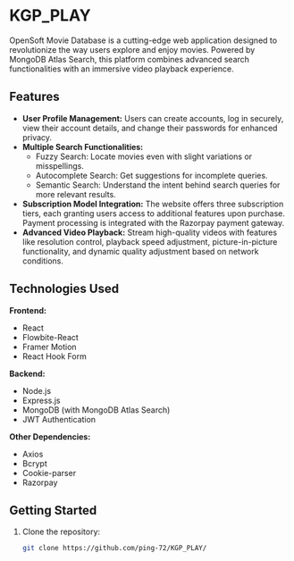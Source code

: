 # KGP_PLAY

OpenSoft Movie Database is a cutting-edge web application designed to revolutionize the way users explore and enjoy movies. Powered by MongoDB Atlas Search, this platform combines advanced search functionalities with an immersive video playback experience.

<!-- Add a project logo or banner image here -->

## Features

- **User Profile Management:** Users can create accounts, log in securely, view their account details, and change their passwords for enhanced privacy.
- **Multiple Search Functionalities:**
  - Fuzzy Search: Locate movies even with slight variations or misspellings.
  - Autocomplete Search: Get suggestions for incomplete queries.
  - Semantic Search: Understand the intent behind search queries for more relevant results.
- **Subscription Model Integration:** The website offers three subscription tiers, each granting users access to additional features upon purchase. Payment processing is integrated with the Razorpay payment gateway.
- **Advanced Video Playback:** Stream high-quality videos with features like resolution control, playback speed adjustment, picture-in-picture functionality, and dynamic quality adjustment based on network conditions.

## Technologies Used

<!-- Add a section for technologies used with their respective logos -->

**Frontend:**
- React
- Flowbite-React
- Framer Motion
- React Hook Form

**Backend:**
- Node.js
- Express.js
- MongoDB (with MongoDB Atlas Search)
- JWT Authentication

**Other Dependencies:**
- Axios
- Bcrypt
- Cookie-parser
- Razorpay

## Getting Started

<!-- Add instructions for setting up the project locally -->

1. Clone the repository:
   ```bash
   git clone https://github.com/ping-72/KGP_PLAY/
